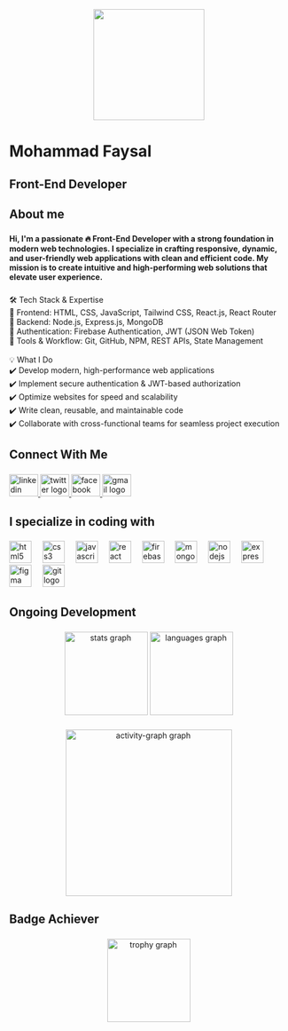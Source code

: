 <div align="center">
  <img height="200" src="https://i.ibb.co.com/gm9c6gc/port2.png"  />
</div>

###

<h1 align="left">Mohammad Faysal</h1>

###

<h2 align="left">Front-End Developer</h2>

###

<h2 align="left">About me</h2>

###

<h4 align="left">Hi, I'm a passionate 🔥 Front-End Developer with a strong foundation in modern web technologies. I specialize in crafting responsive, dynamic, and user-friendly web applications with clean and efficient code. My mission is to create intuitive and high-performing web solutions that elevate user experience.</h4>

###

<p align="left">🛠 Tech Stack & Expertise<br>🔹 Frontend: HTML, CSS, JavaScript, Tailwind CSS, React.js, React Router<br>🔹 Backend: Node.js, Express.js, MongoDB<br>🔹 Authentication: Firebase Authentication, JWT (JSON Web Token)<br>🔹 Tools & Workflow: Git, GitHub, NPM, REST APIs, State Management<br><br>💡 What I Do<br>✔️ Develop modern, high-performance web applications<br>✔️ Implement secure authentication & JWT-based authorization<br>✔️ Optimize websites for speed and scalability<br>✔️ Write clean, reusable, and maintainable code<br>✔️ Collaborate with cross-functional teams for seamless project execution</p>

###

<h2 align="left">Connect With Me</h2>

###

<div align="left">
  <a href="https://www.linkedin.com/in/mohammad-foysal-b71573344/" target="_blank">
    <img src="https://raw.githubusercontent.com/maurodesouza/profile-readme-generator/master/src/assets/icons/social/linkedin/default.svg" width="52" height="40" alt="linkedin logo" />
  </a>
  <a href="https://x.com/Mohammadfo89815" target="_blank">
    <img src="https://raw.githubusercontent.com/maurodesouza/profile-readme-generator/master/src/assets/icons/social/twitter/default.svg" width="52" height="40" alt="twitter logo" />
  </a>
  <a href="https://www.facebook.com/profile.php?id=100078182091731" target="_blank">
    <img src="https://raw.githubusercontent.com/maurodesouza/profile-readme-generator/master/src/assets/icons/social/facebook/default.svg" width="52" height="40" alt="facebook logo" />
  </a>
  <a href="mailto:foysal2005n1@gmail.com"  target="_blank">
    <img src="https://raw.githubusercontent.com/maurodesouza/profile-readme-generator/master/src/assets/icons/social/gmail/default.svg" width="52" height="40" alt="gmail logo" />
  </a>
</div>

###

<h2 align="left">I specialize in coding with</h2>

###

<div align="left">
  <img src="https://cdn.jsdelivr.net/gh/devicons/devicon/icons/html5/html5-original.svg" height="40" alt="html5 logo"  />
  <img width="12" />
  <img src="https://cdn.jsdelivr.net/gh/devicons/devicon/icons/css3/css3-original.svg" height="40" alt="css3 logo"  />
  <img width="12" />
  <img src="https://cdn.jsdelivr.net/gh/devicons/devicon/icons/javascript/javascript-original.svg" height="40" alt="javascript logo"  />
  <img width="12" />
  <img src="https://cdn.jsdelivr.net/gh/devicons/devicon/icons/react/react-original.svg" height="40" alt="react logo"  />
  <img width="12" />
  <img src="https://cdn.jsdelivr.net/gh/devicons/devicon/icons/firebase/firebase-plain.svg" height="40" alt="firebase logo"  />
  <img width="12" />
  <img src="https://cdn.jsdelivr.net/gh/devicons/devicon/icons/mongodb/mongodb-original.svg" height="40" alt="mongodb logo"  />
  <img width="12" />
  <img src="https://cdn.jsdelivr.net/gh/devicons/devicon/icons/nodejs/nodejs-original.svg" height="40" alt="nodejs logo"  />
  <img width="12" />
  <img src="https://cdn.jsdelivr.net/gh/devicons/devicon/icons/express/express-original.svg" height="40" alt="express logo"  />
  <img width="12" />
  <img src="https://cdn.jsdelivr.net/gh/devicons/devicon/icons/figma/figma-original.svg" height="40" alt="figma logo"  />
  <img width="12" />
  <img src="https://cdn.jsdelivr.net/gh/devicons/devicon/icons/git/git-original.svg" height="40" alt="git logo"  />
</div>

###

<h2 align="left">Ongoing Development</h2>

###

<div align="center">
  <img src="https://github-readme-stats.vercel.app/api?username=Faysal2123&hide_title=false&hide_rank=false&show_icons=true&include_all_commits=true&count_private=true&disable_animations=false&theme=dracula&locale=en&hide_border=false&order=1" height="150" alt="stats graph"  />
  <img src="https://github-readme-stats.vercel.app/api/top-langs?username=Faysal2123&locale=en&hide_title=false&layout=compact&card_width=320&langs_count=5&theme=dracula&hide_border=false&order=2" height="150" alt="languages graph"  />
</div>

###

<div align="center">
  <img src="https://github-readme-activity-graph.vercel.app/graph?username=Faysal2123&radius=16&theme=react&area=true&order=5" height="300" alt="activity-graph graph"  />
</div>

###

<h2 align="left">Badge Achiever</h2>

###

<div align="center">
  <img src="https://github-profile-trophy.vercel.app?username=Faysal2123&theme=dark_dimmed&column=-1&row=1&margin-w=8&margin-h=8&no-bg=true&no-frame=true&order=4" height="150" alt="trophy graph"  />
</div>

###



###
